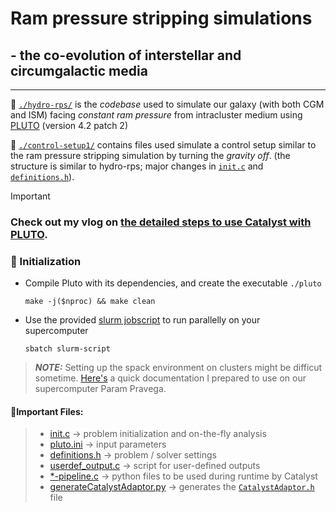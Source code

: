 # Ram pressure stripping simulations 
## - the co-evolution of interstellar and circumgalactic media
---
:open_file_folder: [`./hydro-rps/`](./hydro-rps) is the *codebase* used to simulate our galaxy (with both CGM and ISM) facing *constant ram pressure* from intracluster medium 
using [PLUTO](https://plutocode.ph.unito.it/documentation.html) (version 4.2 patch 2)

:open_file_folder: [`./control-setup1/`](./hydro-rps) contains files used simulate a control setup similar to the ram pressure stripping simulation by turning the *gravity off*. (the structure is similar to hydro-rps; major changes in [`init.c`](./control-setup1/init.c) and [`definitions.h`](./control-setup1/definitions.h)).

> [!IMPORTANT]
> ### Check out my vlog on [the detailed steps to use Catalyst with PLUTO](https://sites.google.com/view/ritalighosh/use-catalyst-with-your-simulations?authuser=0).

### 🏃 Initialization
* Compile Pluto with its dependencies, and create the executable `./pluto`
  ```
  make -j($nproc) && make clean 
  ```
* Use the provided [slurm jobscript](./hydro-rps/slurm-script) to run parallelly on your supercomputer
  ```
  sbatch slurm-script
  ```
 > **_NOTE:_** 
  Setting up the spack environment on clusters might be difficut sometime.
  [Here's](https://sites.google.com/view/ritalighosh/home-spack-environment?authuser=0) a quick documentation I prepared to use on our supercomputer Param Pravega.
  
#### __:bookmark:Important Files:__ ##
> - [init.c](./hydro-rps/init.c) &rarr; problem initialization and on-the-fly analysis
> - [pluto.ini](./hydro-rps/) &rarr; input parameters
> - [definitions.h](./hydro-rps/definitions.h) &rarr; problem / solver settings
> - [userdef_output.c](./hydro-rps/userdef_output.c) &rarr; script for user-defined outputs
> - [*-pipeline.c](./hydro-rps/) &rarr; python files to be used during runtime by Catalyst
> - [generateCatalystAdaptor.py](./hydro-rps/generateCatalystAdaptor.py) &rarr; generates the [`CatalystAdaptor.h`](./hydro-rps/CatalystAdapotor.h) file

